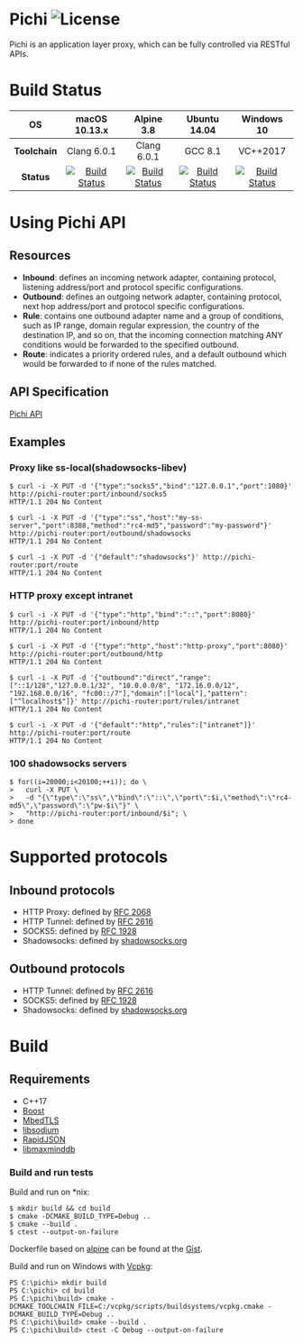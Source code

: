 # Pichi ![License](https://img.shields.io/badge/license-BSD%203--Clause-blue.svg)

Pichi is an application layer proxy, which can be fully controlled via RESTful APIs.

# Build Status

| OS | macOS 10.13.x | Alpine 3.8 | Ubuntu 14.04 | Windows 10 |
|:-------------:|:-----------------------------------------------------------------------------------------------------------------------:|:-----------------------------------------------------------------------------------------------------------------------:|:-----------------------------------------------------------------------------------------------------------------------:|:-----------------------------------------------------------------------------------------------------------------------------------------------------------------------------------------------------------------:|
| **Toolchain** | Clang 6.0.1 | Clang 6.0.1 | GCC 8.1 | VC++2017 |
| **Status** | [![Build Status](https://travis-ci.org/pichi-router/pichi.svg?branch=master)](https://travis-ci.org/pichi-router/pichi) | [![Build Status](https://travis-ci.org/pichi-router/pichi.svg?branch=master)](https://travis-ci.org/pichi-router/pichi) | [![Build Status](https://travis-ci.org/pichi-router/pichi.svg?branch=master)](https://travis-ci.org/pichi-router/pichi) | [![Build Status](https://ci.appveyor.com/api/projects/status/github/pichi-router/pichi?branch=appveyor&svg=true)](https://ci.appveyor.com/project/pichi-router/pichi) |

# Using Pichi API

## Resources

* **Inbound**: defines an incoming network adapter, containing protocol, listening address/port and protocol specific configurations.
* **Outbound**: defines an outgoing network adapter, containing protocol, next hop address/port and protocol specific configurations.
* **Rule**: contains one outbound adapter name and a group of conditions, such as IP range, domain regular expression, the country of the destination IP, and so on, that the incoming connection matching ANY conditions would be forwarded to the specified outbound.
* **Route**: indicates a priority ordered rules, and a default outbound which would be forwarded to if none of the rules matched.

## API Specification

[Pichi API](https://app.swaggerhub.com/apis/pichi-router/pichi-api/1.0)

## Examples

### Proxy like ss-local(shadowsocks-libev)

```
$ curl -i -X PUT -d '{"type":"socks5","bind":"127.0.0.1","port":1080}' http://pichi-router:port/inbound/socks5
HTTP/1.1 204 No Content

$ curl -i -X PUT -d '{"type":"ss","host":"my-ss-server","port":8388,"method":"rc4-md5","password":"my-password"}' http://pichi-router:port/outbound/shadowsocks
HTTP/1.1 204 No Content

$ curl -i -X PUT -d '{"default":"shadowsocks"}' http://pichi-router:port/route
HTTP/1.1 204 No Content

```

### HTTP proxy except intranet

```
$ curl -i -X PUT -d '{"type":"http","bind":"::","port":8080}' http://pichi-router:port/inbound/http
HTTP/1.1 204 No Content

$ curl -i -X PUT -d '{"type":"http","host":"http-proxy","port":8080}' http://pichi-router:port/outbound/http
HTTP/1.1 204 No Content

$ curl -i -X PUT -d '{"outbound":"direct","range":["::1/128","127.0.0.1/32", "10.0.0.0/8", "172.16.0.0/12", "192.168.0.0/16", "fc00::/7"],"domain":["local"],"pattern":["^localhost$"]}' http://pichi-router:port/rules/intranet
HTTP/1.1 204 No Content

$ curl -i -X PUT -d '{"default":"http","rules":["intranet"]}' http://pichi-router:port/route
HTTP/1.1 204 No Content

```

### 100 shadowsocks servers

```
$ for((i=20000;i<20100;++i)); do \
>   curl -X PUT \
>   -d "{\"type\":\"ss\",\"bind\":\"::\",\"port\":$i,\"method\":\"rc4-md5\",\"password\":\"pw-$i\"}" \
>   "http://pichi-router:port/inbound/$i"; \
> done

```

# Supported protocols

## Inbound protocols

* HTTP Proxy: defined by [RFC 2068](https://www.ietf.org/rfc/rfc2068.txt)
* HTTP Tunnel: defined by [RFC 2616](https://www.ietf.org/rfc/rfc2817.txt)
* SOCKS5: defined by [RFC 1928](https://www.ietf.org/rfc/rfc1928.txt)
* Shadowsocks: defined by [shadowsocks.org](https://shadowsocks.org/en/spec/Protocol.html)

## Outbound protocols

* HTTP Tunnel: defined by [RFC 2616](https://www.ietf.org/rfc/rfc2817.txt)
* SOCKS5: defined by [RFC 1928](https://www.ietf.org/rfc/rfc1928.txt)
* Shadowsocks: defined by [shadowsocks.org](https://shadowsocks.org/en/spec/Protocol.html)

# Build

## Requirements

* C++17
* [Boost](https://www.boost.org)
* [MbedTLS](https://tls.mbed.org)
* [libsodium](https://libsodium.org)
* [RapidJSON](http://rapidjson.org/)
* [libmaxminddb](http://maxmind.github.io/libmaxminddb/)

### Build and run tests

Build and run on *nix:

```
$ mkdir build && cd build
$ cmake -DCMAKE_BUILD_TYPE=Debug ..
$ cmake --build .
$ ctest --output-on-failure
```

Dockerfile based on [alpine](https://alpinelinux.org) can be found at the [Gist](https://gist.github.com/pichi-router/b8a6e3d04bf4d97339f1d40c017ce000).

Build and run on Windows with [Vcpkg](https://github.com/Microsoft/vcpkg):

```
PS C:\pichi> mkdir build
PS C:\pichi> cd build
PS C:\pichi\build> cmake -DCMAKE_TOOLCHAIN_FILE=C:/vcpkg/scripts/buildsystems/vcpkg.cmake -DCMAKE_BUILD_TYPE=Debug ..
PS C:\pichi\build> cmake --build .
PS C:\pichi\build> ctest -C Debug --output-on-failure
```
